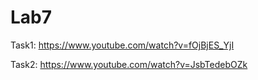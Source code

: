 # Lab7
Task1:
https://www.youtube.com/watch?v=fOjBjES_YjI


Task2:
https://www.youtube.com/watch?v=JsbTedebOZk
